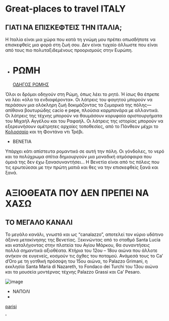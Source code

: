 # Great-places to travel ITALY
## ΓΙΑΤΙ ΝΑ ΕΠΙΣΚΕΦΤΕΙΣ ΤΗΝ ΙΤΑΛΙΑ;

Η Ιταλία είναι μια χώρα που κατά τη γνώμη μου πρέπει οπωσδήποτε να επισκεφθείς μια φορά στη ζωή σου. Δεν είναι τυχαίο άλλωστε που είναι από τους πιο πολυταξιδεμένους προορισμούς στην Ευρώπη.


	
* # ΡΩΜΗ

  [ΟΔΗΓΟΣ ΡΩΜΗΣ](https://www.tripadvisor.com.gr/Tourism-g187791-Rome_Lazio-Vacations.html)
 
 Όλοι οι δρόμοι οδηγούν στη Ρώμη, όπως λέει το ρητό. Ή ίσως θα έπρεπε να λέει «όλα τα ενδιαφέροντα». 
 Οι λάτρεις του φαγητού μπορούν να περάσουν μια ολόκληρη ζωή δοκιμάζοντας τα ζυμαρικά της πόλης—απίθανα βουτυρώδης cacio e pepe, πλούσια καρμπονάρα με αλλαντικά.
 Οι λάτρεις της τέχνης μπορούν να θαυμάσουν κορυφαία αριστουργήματα του Μιχαήλ Αγγέλου και του Ραφαήλ. 
 Οι λάτρεις της ιστορίας μπορούν να εξερευνήσουν αμέτρητες αρχαίες τοποθεσίες, από το Πάνθεον μέχρι το [Κολοσσαίο](https://www.tripadvisor.com.gr/Attraction_Review-g187791-d192285-Reviews-Colosseum-Rome_Lazio.html) και τη Φοντάνα ντι Τρέβι. 

* ΒΕΝΕΤΙΑ

Υπάρχει κάτι απίστευτα ρομαντικό σε αυτή την πόλη. Οι γόνδολες, το νερό και τα πολύχρωμα σπίτια δημιουργούν μια μοναδική ατμόσφαιρα που όμοιά της δεν έχω ξανασυναντήσει…
Η Βενετία είναι από τις πόλεις που τις ερωτεύεσαι με την πρώτη ματιά και θες να την επισκεφθείς ξανά και ξανά.

# ΑΞΙΟΘΕΑΤΑ ΠΟΥ ΔΕΝ ΠΡΕΠΕΙ ΝΑ ΧΑΣΩ

## ΤΟ ΜΕΓΑΛΟ ΚΑΝΑΛΙ
Το μεγάλο κανάλι, γνωστό και ως “canalazzo”, αποτελεί τον κύριο υδάτινο άξονα μετακίνησης της Βενετίας. Ξεκινώντας από το σταθμό Santa Lucia και καταλήγοντας στην πλατεία του Αγίου Μάρκου, θα συναντήσεις πολλά σημαντικά αξιοθέατα. Κτήρια του 12ου – 18ου αιώνα που άλλοτε ανήκαν σε ευγενείς, κοσμούν τις όχθες του ποταμού. Ανάμεσά τους το Ca’ d’Oro με τη γοτθική πρόσοψη του 15ου αιώνα, το Palazzo Grimani, η εκκλησία Santa Maria di Nazareth, το Fondaco dei Turchi του 13ου αιώνα και τα μουσεία μοντέρνας τέχνης Palazzo Grassi και Ca’ Pesaro.

![image](https://user-images.githubusercontent.com/127987812/227256740-08119775-dd57-43f8-9ddb-2858a7ade886.png)



* ΝΑΠΟΛΙ
* 
[parisi](https://en.wikipedia.org/wiki/Paris)

'
